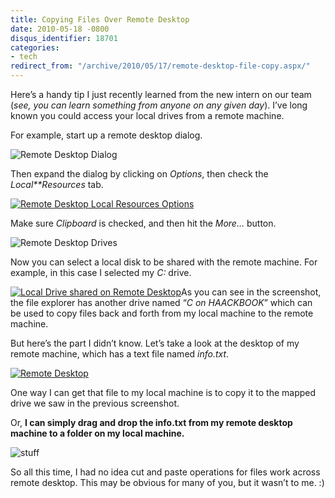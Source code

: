 ```yaml
---
title: Copying Files Over Remote Desktop
date: 2010-05-18 -0800
disqus_identifier: 18701
categories:
- tech
redirect_from: "/archive/2010/05/17/remote-desktop-file-copy.aspx/"
---
```


Here’s a handy tip I just recently learned from the new intern on our
team (*see, you can learn something from anyone on any given day*). I’ve
long known you could access your local drives from a remote machine.

For example, start up a remote desktop dialog.

![Remote Desktop Dialog](https://haacked.com/images/haacked_com/WindowsLiveWriter/CopyingFilesOverRemoteDesktop_10331/remote-desktop-dialog_3.png "remote-desktop-dialog")

Then expand the dialog by clicking on *Options*, then check the
*Local**Resources* tab.

[![Remote Desktop Local Resources Options](https://haacked.com/images/haacked_com/WindowsLiveWriter/CopyingFilesOverRemoteDesktop_10331/remote-desktop-options_thumb.png "remote-desktop-options")](https://haacked.com/images/haacked_com/WindowsLiveWriter/CopyingFilesOverRemoteDesktop_10331/remote-desktop-options_2.png)

Make sure *Clipboard* is checked, and then hit the *More…* button.

![Remote Desktop Drives](https://haacked.com/images/haacked_com/WindowsLiveWriter/CopyingFilesOverRemoteDesktop_10331/remote-desktop-drives_3.png "remote-desktop-drives")

Now you can select a local disk to be shared with the remote machine.
For example, in this case I selected my *C:* drive.

[![Local Drive shared on Remote Desktop](https://haacked.com/images/haacked_com/WindowsLiveWriter/CopyingFilesOverRemoteDesktop_10331/local-drive-on-rd_thumb.png "local-drive-on-rd")](https://haacked.com/images/haacked_com/WindowsLiveWriter/CopyingFilesOverRemoteDesktop_10331/local-drive-on-rd_2.png)As
you can see in the screenshot, the file explorer has another drive named
“*C on HAACKBOOK*” which can be used to copy files back and forth from
my local machine to the remote machine.

But here’s the part I didn’t know. Let’s take a look at the desktop of
my remote machine, which has a text file named *info.txt*.

[![Remote Desktop](https://haacked.com/images/haacked_com/WindowsLiveWriter/CopyingFilesOverRemoteDesktop_10331/remote-desktop_thumb_2.png "remote-desktop")](https://haacked.com/images/haacked_com/WindowsLiveWriter/CopyingFilesOverRemoteDesktop_10331/remote-desktop_6.png)

One way I can get that file to my local machine is to copy it to the mapped
drive we saw in the previous screenshot.

Or, **I can simply drag and drop the info.txt from my remote desktop
machine to a folder on my local machine.**

![stuff](https://haacked.com/images/haacked_com/WindowsLiveWriter/CopyingFilesOverRemoteDesktop_10331/stuff_3.png "stuff")

So all this time, I had no idea cut and paste operations for files work
across remote desktop. This may be obvious for many of you, but it
wasn’t to me. :)

